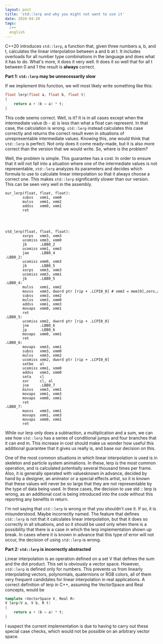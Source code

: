 ```yaml
---
layout: post
title: 'std::lerp and why you might not want to use it'
date: 2020-04-20
tags:
  c++
  english
---
```

C++20 introduces `std::lerp`, a function that, given three numbers a, b, and t, calculates the linear interpolation between a and b at t. It includes overloads for all number type combinations in the language and does what it has to do. What's more, it does it very well. It does it so well that for all t between 0 and 1 the result is **always** correct.

**Part 1: `std::lerp` may be unnecessarily slow**

If we implement this function, we will most likely write something like this:

```cpp
float lerp(float a, float b, float t)
{
	return a + (b – a) * t;
}
```

This code seems correct. Well, is it? It is in all cases except when the intermediate value (b - a) is less than what a float can represent. In that case, the calculation is wrong. `std::lerp` instead calculates this case correctly and returns the correct result even in situations of unrepresentable intermediate values. Knowing this, one would think that `std::lerp` is perfect. Not only does it come ready-made, but it is also more correct than the version that we would write. So, where is the problem?

Well, the problem is simple. This guarantee has a cost. In order to ensure that it will not fall into a situation where one of the intermediate values ​​is not representable, `std::lerp` analyzes its parameters and decides which formula to use to calculate linear interpolation so that it always choose a correct one. This makes `std::lerp` significantly slower than our version. This can be seen very well in the assembly.

```
our_lerp(float, float, float):
        subss   xmm1, xmm0
        mulss   xmm1, xmm2
        addss   xmm0, xmm1
        ret




std_lerp(float, float, float):
        xorps   xmm3, xmm3
        ucomiss xmm3, xmm0
        jb      .LBB0_2
        ucomiss xmm1, xmm3
        jae     .LBB0_4
.LBB0_2:
        ucomiss xmm0, xmm3
        jb      .LBB0_5
        xorps   xmm3, xmm3
        ucomiss xmm3, xmm1
        jb      .LBB0_5
.LBB0_4:
        mulss   xmm1, xmm2
        movss   xmm3, dword ptr [rip + .LCPI0_0] # xmm3 = mem[0],zero,zero,zero
        subss   xmm3, xmm2
        mulss   xmm3, xmm0
        addss   xmm1, xmm3
        movaps  xmm0, xmm1
        ret
.LBB0_5:
        ucomiss xmm2, dword ptr [rip + .LCPI0_0]
        jne     .LBB0_6
        jp      .LBB0_6
        movaps  xmm0, xmm1
        ret
.LBB0_6:
        movaps  xmm3, xmm1
        subss   xmm3, xmm0
        mulss   xmm3, xmm2
        ucomiss xmm2, dword ptr [rip + .LCPI0_0]
        setbe   al
        ucomiss xmm1, xmm0
        addss   xmm3, xmm0
        seta    cl
        xor     cl, al
        jne     .LBB0_7
        minss   xmm3, xmm1
        movaps  xmm1, xmm3
        movaps  xmm0, xmm1
        ret
.LBB0_7:
        maxss   xmm3, xmm1
        movaps  xmm1, xmm3
        movaps  xmm0, xmm1
        ret
```

While our lerp only does a subtraction, a multiplication and a sum, we can see how `std::lerp` has a series of conditional jumps and four branches that it can end in. This increase in cost should make us wonder how useful this additional guarantee that it gives us really is, and base our decision on this.

One of the most common situations in which linear interpolation is used is in skeleton and particle system animations. In these, lerp is the most common operation, and is calculated potentially several thousand times per frame. Also, it is generally operated with values ​​known in advance, decided by hand by a designer, an animator or a special effects artist, so it is known that these values ​​will never be so large that they are not representable by the type of data being used. In these cases, the decision to use std :: lerp is wrong, as an additional cost is being introduced into the code without this reporting any benefits in return.

I'm not saying that `std::lerp` is wrong or that you shouldn't use it. If so, it is misunderstood. Maybe incorrectly named. The feature that defines `std::lerp` is not that it calculates linear interpolation, but that it does so correctly in all situations, and so it should be used only when there is a possibility that there is a case in which the lerp implementation shown up break. In cases where it is known in advance that this type of error will not occur, the decision of using `std::lerp` is wrong.

**Part 2: `std::lerp` is incorrectly abstracted**

Linear interpolation is an operation defined on a set V that defines the sum and the dot product. This set is obviously a vector space. However, `std::lerp` is defined only for numbers. This prevents us from linearly interpolating vectors, polynomials, quaternions or RGB colors, all of them very frequent candidates for linear interpolation in real applications. A correct definition of lerp in C++, assuming the VectorSpace and Real concepts, would be

```cpp
template <VectorSpace V, Real R>
V lerp(V a, V b, R t)
{
	return a + (b – a) * t;
}
```

I suspect the current implementation is due to having to carry out these special case checks, which would not be possible on an arbitrary vector space.